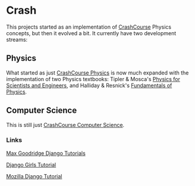 # Crash
This projects started as an implementation of [CrashCourse](https://www.youtube.com/user/crashcourse) Physics concepts, but then it evolved a bit. It currently have two development streams:

## Physics
What started as just [CrashCourse Physics](https://www.youtube.com/playlist?list=PL8dPuuaLjXtN0ge7yDk_UA0ldZJdhwkoV) is now much expanded with the implementation of two Physics textbooks: Tipler & Mosca's [Physics for Scientists and Engineers](https://www.amazon.com/Physics-Scientists-Engineers-Vol-Thermodynamics/dp/1429201320/ref=sr_1_2?ie=UTF8&qid=1494837891&sr=8-2&keywords=tipler+mosca), and Halliday & Resnick's [Fundamentals of Physics](https://www.amazon.com/Fundamentals-Physics-Extended-David-Halliday/dp/0470469080/ref=sr_1_3?ie=UTF8&qid=1494838063&sr=8-3&keywords=halliday+resnick).

## Computer Science
This is still just [CrashCourse Computer Science](https://www.youtube.com/playlist?list=PL8dPuuaLjXtNlUrzyH5r6jN9ulIgZBpdo).

### Links
[Max Goodridge Django Tutorials](https://www.youtube.com/playlist?list=PLw02n0FEB3E3VSHjyYMcFadtQORvl1Ssj)

[Django Girls Tutorial](https://tutorial.djangogirls.org/en/)

[Mozilla Django Tutorial](https://developer.mozilla.org/en-US/docs/Learn/Server-side/Django) 

